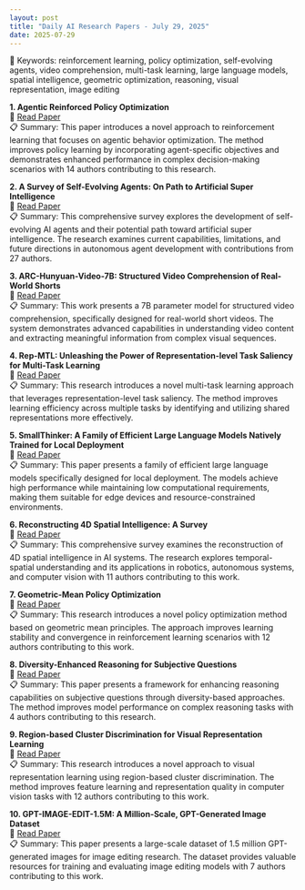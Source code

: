 ```yaml
---
layout: post
title: "Daily AI Research Papers - July 29, 2025"
date: 2025-07-29
---
```


🔑 Keywords: reinforcement learning, policy optimization, self-evolving agents, video comprehension, multi-task learning, large language models, spatial intelligence, geometric optimization, reasoning, visual representation, image editing

**1. Agentic Reinforced Policy Optimization**  
🔗 [Read Paper](https://huggingface.co/papers/2507.19849)  
📋 Summary: This paper introduces a novel approach to reinforcement learning that focuses on agentic behavior optimization. The method improves policy learning by incorporating agent-specific objectives and demonstrates enhanced performance in complex decision-making scenarios with 14 authors contributing to this research.

**2. A Survey of Self-Evolving Agents: On Path to Artificial Super Intelligence**  
🔗 [Read Paper](https://huggingface.co/papers/2507.21046)  
📋 Summary: This comprehensive survey explores the development of self-evolving AI agents and their potential path toward artificial super intelligence. The research examines current capabilities, limitations, and future directions in autonomous agent development with contributions from 27 authors.

**3. ARC-Hunyuan-Video-7B: Structured Video Comprehension of Real-World Shorts**  
🔗 [Read Paper](https://huggingface.co/papers/2507.20939)  
📋 Summary: This work presents a 7B parameter model for structured video comprehension, specifically designed for real-world short videos. The system demonstrates advanced capabilities in understanding video content and extracting meaningful information from complex visual sequences.

**4. Rep-MTL: Unleashing the Power of Representation-level Task Saliency for Multi-Task Learning**  
🔗 [Read Paper](https://huggingface.co/papers/2507.21049)  
📋 Summary: This research introduces a novel multi-task learning approach that leverages representation-level task saliency. The method improves learning efficiency across multiple tasks by identifying and utilizing shared representations more effectively.

**5. SmallThinker: A Family of Efficient Large Language Models Natively Trained for Local Deployment**  
🔗 [Read Paper](https://huggingface.co/papers/2507.20984)  
📋 Summary: This paper presents a family of efficient large language models specifically designed for local deployment. The models achieve high performance while maintaining low computational requirements, making them suitable for edge devices and resource-constrained environments.

**6. Reconstructing 4D Spatial Intelligence: A Survey**  
🔗 [Read Paper](https://huggingface.co/papers/2507.21045)  
📋 Summary: This comprehensive survey examines the reconstruction of 4D spatial intelligence in AI systems. The research explores temporal-spatial understanding and its applications in robotics, autonomous systems, and computer vision with 11 authors contributing to this work.

**7. Geometric-Mean Policy Optimization**  
🔗 [Read Paper](https://huggingface.co/papers/2507.20673)  
📋 Summary: This research introduces a novel policy optimization method based on geometric mean principles. The approach improves learning stability and convergence in reinforcement learning scenarios with 12 authors contributing to this work.

**8. Diversity-Enhanced Reasoning for Subjective Questions**  
🔗 [Read Paper](https://huggingface.co/papers/2507.20187)  
📋 Summary: This paper presents a framework for enhancing reasoning capabilities on subjective questions through diversity-based approaches. The method improves model performance on complex reasoning tasks with 4 authors contributing to this research.

**9. Region-based Cluster Discrimination for Visual Representation Learning**  
🔗 [Read Paper](https://huggingface.co/papers/2507.20025)  
📋 Summary: This research introduces a novel approach to visual representation learning using region-based cluster discrimination. The method improves feature learning and representation quality in computer vision tasks with 12 authors contributing to this work.

**10. GPT-IMAGE-EDIT-1.5M: A Million-Scale, GPT-Generated Image Dataset**  
🔗 [Read Paper](https://huggingface.co/papers/2507.21033)  
📋 Summary: This paper presents a large-scale dataset of 1.5 million GPT-generated images for image editing research. The dataset provides valuable resources for training and evaluating image editing models with 7 authors contributing to this work. 